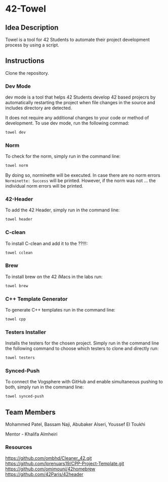 # 42-Towel

## Idea Description
Towel is a tool for 42 Students to automate their project development process by using a script.

## Instructions
Clone the repository.

### Dev Mode
dev mode is a tool that helps 42 Students develop 42 based projecrs by automatically restarting the project when file changes in the source and includes directory are detected.

It does not require any additional changes to your code or method of development. To use dev mode, run the following commad:

```bash
towel dev
```

### Norm
To check for the norm, simply run in the command line: 

```bash
towel norm
```
By doing so, norminette will be executed. In case there are no norm errors `Norminette: Success` will be printed. However, if the norm was not ... the individual norm errors will be printed.
 
### 42-Header
To add the 42 Header, simply run in the command line: 

```bash
towel header
```

### C-clean
To install C-clean and add it to the ??!!!: 

```bash
towel cclean
```
### Brew
To install brew on the 42 iMacs in the labs run: 

```bash
towel brew
```
### C++ Template Generator
To generate C++ templates run in the command line: 

```bash
towel cpp
```
### Testers Installer
Installs the testers for the chosen project. Simply run in the command line the following command to choose which testers to clone and directly run: 

```bash
towel testers
```

### Synced-Push
To connect the Vogsphere with GitHub and enable simultaneous pushing to both, simply run in the command line:

```bash
towel synced-push
```

## Team Members
Mohammed Patel, Bassam Naji, Abubaker Alseri, Youssef El Toukhi 

Mentor - Khalifa Almheiri
### Resources
https://github.com/ombhd/Cleaner_42.git
https://github.com/lorenuars19/CPP-Project-Template.git
https://github.com/omimouni/42homebrew
https://github.com/42Paris/42header
